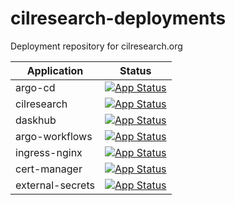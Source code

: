 # cilresearch-deployments
Deployment repository for cilresearch.org

| Application      | Status                                                                                                                                              |
|------------------|-----------------------------------------------------------------------------------------------------------------------------------------------------|
| argo-cd          | [![App Status](https://cd.cilresearch.org/api/badge?name=argo-cd&revision=true)](https://cd.cilresearch.org/applications/argocd)                    |
| cilresearch      | [![App Status](https://cd.cilresearch.org/api/badge?name=cilresearch&revision=true)](https://cd.cilresearch.org/applications/cilresearch)           |
| daskhub          | [![App Status](https://cd.cilresearch.org/api/badge?name=daskhub&revision=true)](https://cd.cilresearch.org/applications/daskhub)                   |
| argo-workflows   | [![App Status](https://cd.cilresearch.org/api/badge?name=argo-workflows&revision=true)](https://cd.cilresearch.org/applications/argo-workflows)     |
| ingress-nginx    | [![App Status](https://cd.cilresearch.org/api/badge?name=ingress-nginx&revision=true)](https://cd.cilresearch.org/applications/ingress-nginx)    |
| cert-manager     | [![App Status](https://cd.cilresearch.org/api/badge?name=cert-manager&revision=true)](https://cd.cilresearch.org/applications/cert-manager)         |
| external-secrets | [![App Status](https://cd.cilresearch.org/api/badge?name=external-secrets&revision=true)](https://cd.cilresearch.org/applications/external-secrets) |

